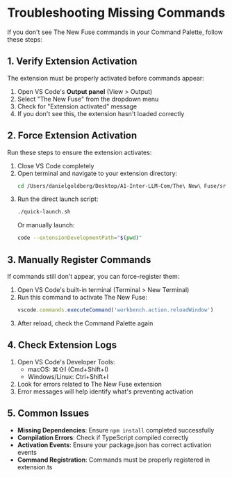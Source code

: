 # Troubleshooting Missing Commands

If you don't see The New Fuse commands in your Command Palette, follow these steps:

## 1. Verify Extension Activation

The extension must be properly activated before commands appear:

1. Open VS Code's **Output panel** (View > Output)
2. Select "The New Fuse" from the dropdown menu
3. Check for "Extension activated" message
4. If you don't see this, the extension hasn't loaded correctly

## 2. Force Extension Activation

Run these steps to ensure the extension activates:

1. Close VS Code completely
2. Open terminal and navigate to your extension directory:
   ```bash
   cd /Users/danielgoldberg/Desktop/A1-Inter-LLM-Com/The\ New\ Fuse/src/vscode-extension
   ```
3. Run the direct launch script:
   ```bash
   ./quick-launch.sh
   ```
   Or manually launch:
   ```bash
   code --extensionDevelopmentPath="$(pwd)"
   ```

## 3. Manually Register Commands

If commands still don't appear, you can force-register them:

1. Open VS Code's built-in terminal (Terminal > New Terminal)
2. Run this command to activate The New Fuse:
   ```javascript
   vscode.commands.executeCommand('workbench.action.reloadWindow')
   ```
3. After reload, check the Command Palette again

## 4. Check Extension Logs

1. Open VS Code's Developer Tools:
   - macOS: ⌘⇧I (Cmd+Shift+I)
   - Windows/Linux: Ctrl+Shift+I
2. Look for errors related to The New Fuse extension
3. Error messages will help identify what's preventing activation

## 5. Common Issues

- **Missing Dependencies**: Ensure `npm install` completed successfully
- **Compilation Errors**: Check if TypeScript compiled correctly
- **Activation Events**: Ensure your package.json has correct activation events
- **Command Registration**: Commands must be properly registered in extension.ts
